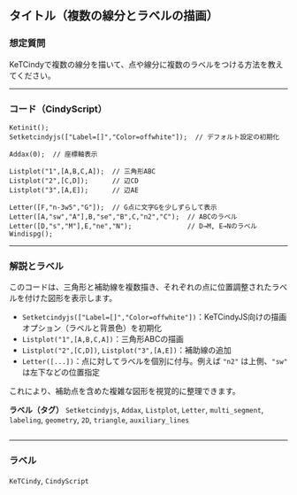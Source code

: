 ## タイトル（複数の線分とラベルの描画）

### 想定質問

KeTCindyで複数の線分を描いて、点や線分に複数のラベルをつける方法を教えてください。

---

### コード（CindyScript）

```cindy
Ketinit();
Setketcindyjs(["Label=[]","Color=offwhite"]);  // デフォルト設定の初期化

Addax(0);  // 座標軸表示

Listplot("1",[A,B,C,A]);  // 三角形ABC
Listplot("2",[C,D]);      // 辺CD
Listplot("3",[A,E]);      // 辺AE

Letter([F,"n-3w5","G"]);  // G点に文字Gを少しずらして表示
Letter([A,"sw","A"],B,"se","B",C,"n2","C");  // ABCのラベル
Letter([D,"s","M"],E,"ne","N");              // D→M, E→Nのラベル
Windispg();
````

---

### 解説とラベル

このコードは、三角形と補助線を複数描き、それぞれの点に位置調整されたラベルを付けた図形を表示します。

* `Setketcindyjs(["Label=[]","Color=offwhite"])`：KeTCindyJS向けの描画オプション（ラベルと背景色）を初期化
* `Listplot("1",[A,B,C,A])`：三角形ABCの描画
* `Listplot("2",[C,D])`, `Listplot("3",[A,E])`：補助線の追加
* `Letter([...])`：点に対してラベルを個別に付与。例えば `"n2"` は上側、`"sw"` は左下などの位置指定

これにより、補助点を含めた複雑な図形を視覚的に整理できます。

**ラベル（タグ）**
`Setketcindyjs`, `Addax`, `Listplot`, `Letter`, `multi_segment`, `labeling`, `geometry`, `2D`, `triangle`, `auxiliary_lines`

```
```


---

### ラベル

`KeTCindy`, `CindyScript`
